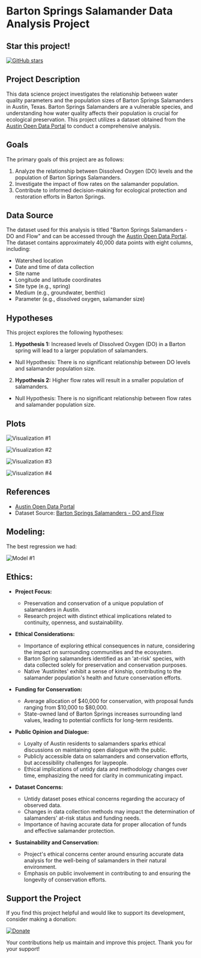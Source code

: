 # Barton Springs Salamander Data Analysis Project

## Star this project! 
[![GitHub stars](https://img.shields.io/github/stars/emanmz/Data-Science-G7.svg?style=social&label=Star)](https://github.com/emanmz/Data-Science-G7)

## Project Description
This data science project investigates the relationship between water quality parameters and the population sizes of Barton Springs Salamanders in Austin, Texas. Barton Springs Salamanders are a vulnerable species, and understanding how water quality affects their population is crucial for ecological preservation. This project utilizes a dataset obtained from the [Austin Open Data Portal](http://data.austintexas.gov) to conduct a comprehensive analysis.

## Goals
The primary goals of this project are as follows:
  1. Analyze the relationship between Dissolved Oxygen (DO) levels and the population of Barton Springs Salamanders.
2. Investigate the impact of flow rates on the salamander population.
3. Contribute to informed decision-making for ecological protection and restoration efforts in Barton Springs.

## Data Source
The dataset used for this analysis is titled "Barton Springs Salamanders - DO and Flow" and can be accessed through the [Austin Open Data Portal](https://data.austintexas.gov/Environment/Barton-Springs-Salamanders-DO-and-Flow/pyic-v8yf). The dataset contains approximately 40,000 data points with eight columns, including:
  - Watershed location
- Date and time of data collection
- Site name
- Longitude and latitude coordinates
- Site type (e.g., spring)
- Medium (e.g., groundwater, benthic)
- Parameter (e.g., dissolved oxygen, salamander size)

## Hypotheses
This project explores the following hypotheses:

  1. **Hypothesis 1:** Increased levels of Dissolved Oxygen (DO) in a Barton spring will lead to a larger population of salamanders.
- Null Hypothesis: There is no significant relationship between DO levels and salamander population size.
2. **Hypothesis 2:** Higher flow rates will result in a smaller population of salamanders.
- Null Hypothesis: There is no significant relationship between flow rates and salamander population size.

## Plots
![Visualization #1](AvgSalPOxy.png)


![Visualization #2](OxyVsTime.png)


![Visualization #3](AvgSalOxygen.png)


![Visualization #4](AvgFlowVsSal.png)

## References
- [Austin Open Data Portal](http://data.austintexas.gov)
- Dataset Source: [Barton Springs Salamanders - DO and Flow](https://data.austintexas.gov/Environment/Barton-Springs-Salamanders-DO-and-Flow/pyic-v8yf)



## Modeling:

The best regression we had:

![Model #1](PolynomialRegression.png)


## Ethics:

- **Project Focus:**
  - Preservation and conservation of a unique population of salamanders in Austin.
  - Research project with distinct ethical implications related to continuity, openness, and sustainability.

- **Ethical Considerations:**
  - Importance of exploring ethical consequences in nature, considering the impact on surrounding communities and the ecosystem.
  - Barton Spring salamanders identified as an 'at-risk' species, with data collected solely for preservation and conservation purposes.
  - Native 'Austinites' exhibit a sense of kinship, contributing to the salamander population's health and future conservation efforts.

- **Funding for Conservation:**
  - Average allocation of $40,000 for conservation, with proposal funds ranging from $10,000 to $80,000.
  - State-owned land of Barton Springs increases surrounding land values, leading to potential conflicts for long-term residents.

- **Public Opinion and Dialogue:**
  - Loyalty of Austin residents to salamanders sparks ethical discussions on maintaining open dialogue with the public.
  - Publicly accessible data on salamanders and conservation efforts, but accessibility challenges for laypeople.
  - Ethical implications of untidy data and methodology changes over time, emphasizing the need for clarity in communicating impact.

- **Dataset Concerns:**
  - Untidy dataset poses ethical concerns regarding the accuracy of observed data.
  - Changes in data collection methods may impact the determination of salamanders' at-risk status and funding needs.
  - Importance of having accurate data for proper allocation of funds and effective salamander protection.

- **Sustainability and Conservation:**
  - Project's ethical concerns center around ensuring accurate data analysis for the well-being of salamanders in their natural environment.
  - Emphasis on public involvement in contributing to and ensuring the longevity of conservation efforts.


## Support the Project

If you find this project helpful and would like to support its development, consider making a donation:

[![Donate](https://img.shields.io/badge/Donate-Now-blue.svg?logoWidth=40&logoHeight=40)](https://saveoursprings.salsalabs.org/onlinedonation/index.html)

Your contributions help us maintain and improve this project. Thank you for your support!



